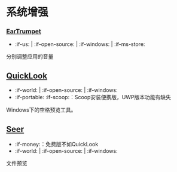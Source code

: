 # 系统增强

### [EarTrumpet](https://www.microsoft.com/zh-cn/store/p/eartrumpet/9nblggh516xp)

- :if-us: | :if-open-source: | :if-windows: | :if-ms-store:

分别调整应用的音量

## [QuickLook](http://pooi.moe/QuickLook/)

- :if-world: | :if-open-source: | :if-windows:
- :if-portable: :if-scoop:：Scoop安装便携版，UWP版本功能有缺失

Windows下的空格预览工具。

## [Seer](http://1218.io/)

- :if-money:：免费版不如QuickLook
- :if-world: | :if-open-source: | :if-windows:

文件预览